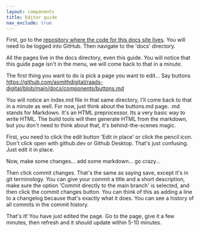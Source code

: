 ```yaml
---
layout: components
title: Editor guide
nav_exclude: true
---
```

First, go to the [repository where the code for this docs site lives](https://github.com/asmithdigital/raads-digital). You will need to be logged into GitHub. Then navigate to the 'docs' directory.

All the pages live in the docs directory, even this guide. You will notice that this guide page isn't in the menu, we will come back to that in a minute.

The first thing you want to do is pick a page you want to edit... Say buttons https://github.com/asmithdigital/raads-digital/blob/main/docs/components/buttons.md

You will notice an index.md file in that same directory, I'll come back to that in a minute as well. For now, just think about the buttons.md page. .md stands for Markdown. It's an HTML preprocessor. Its a very basic way to write HTML. The build tools will then generate HTML from the markdown, but you don't need to think about that, it's behind-the-scenes magic.

First, you need to click the edit button 'Edit in place' or click the pencil icon. Don't click open with github.dev or Github Desktop. That's just confusing. Just edit it in place.

Now, make some changes... add some markdown... go crazy...

Then click commit changes. That's the same as saying save, except it's in git terminology. You can give your commit a title and a short description, make sure the option 'Commit directly to the main branch' is selected, and then click the commit changes button. You can think of this as adding a line to a changelog because that's exactly what it does. You can see a history of all commits in the commit history.

That's it! You have just edited the page. Go to the page, give it a few minutes, then refresh and it should update within 5-10 minutes.
